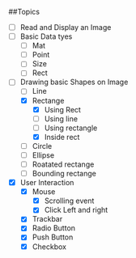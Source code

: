 ##Topics

- [ ] Read and Display an Image
- [ ] Basic Data tyes
	- [ ] Mat
	- [ ] Point
	- [ ] Size
	- [ ] Rect
- [ ] Drawing basic Shapes on Image
	- [ ] Line
	- [X] Rectange
		- [X] Using Rect
		- [ ] Using line
		- [ ] Using rectangle
		- [X] Inside rect
	- [ ] Circle
	- [ ] Ellipse
	- [ ] Roatated rectange
	- [ ] Bounding rectange
- [X] User Interaction
	- [X] Mouse
		- [X] Scrolling event
		- [X] Click Left and right
	- [X] Trackbar
	- [X] Radio Button
	- [X] Push Button
	- [X] Checkbox
